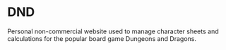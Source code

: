 DND
===

Personal non-commercial website used to manage character sheets and calculations for the popular board game Dungeons and Dragons.